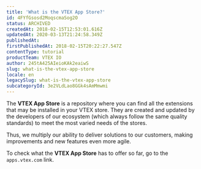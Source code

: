 ```yaml
---
title: 'What is the VTEX App Store?'
id: 4FYfGsosd2MoqscmaSog2O
status: ARCHIVED
createdAt: 2018-02-15T12:53:01.616Z
updatedAt: 2020-03-13T21:24:58.349Z
publishedAt: 
firstPublishedAt: 2018-02-15T20:22:27.547Z
contentType: tutorial
productTeam: VTEX IO
author: 245tA425AIeioKAk2eaiwS
slug: what-is-the-vtex-app-store
locale: en
legacySlug: what-is-the-vtex-app-store
subcategoryId: 3e2VLdLao8GGk4sAmMmwmi
---
```


The __VTEX App Store__ is a repository where you can find all the extensions that may be installed in your VTEX store. They are created and updated by the developers of our ecosystem (which always follow the same quality standards) to meet the most varied needs of the stores.

Thus, we multiply our ability to deliver solutions to our customers, making improvements and new features even more agile.

To check what the __VTEX App Store__ has to offer so far, go to the `apps.vtex.com` link.
